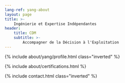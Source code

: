 ```yaml
---
lang-ref: yang-about
layout: page
title: >-
    Ingénierie et Expertise Indépendantes
header:
    title: CDM
    subtitle: >-
        Accompagner de la Décision à l'Exploitation
---
```


{% include about/yang/profile.html class="inverted" %}

{% include about/certifications.html %}

{% include contact.html class="inverted" %}
